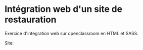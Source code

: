 <h1>Intégration web d'un site de restauration</h1>
<p>Exercice d'intégration web sur openclassroom en HTML et SASS.</p>
<p>Site: </p>
